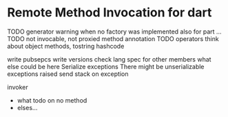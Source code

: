 # Remote Method Invocation for dart

TODO
generator warning when no factory was implemented
also for part ...
TODO not invocable, not proxied method annotation
TODO operators
think about object methods, tostring hashcode

write pubsepcs
write versions
check lang spec for other members what else could be here
Serialize exceptions
There might be unserializable exceptions raised
send stack on exception

invoker
 - what todo on no method
 - elses...
